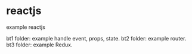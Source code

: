 # reactjs
example reactjs

bt1 folder: example handle event, props, state.
bt2 folder: example router.
bt3 folder: example Redux.